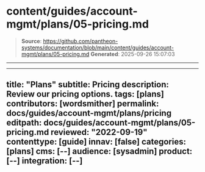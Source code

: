 # content/guides/account-mgmt/plans/05-pricing.md

> **Source**: https://github.com/pantheon-systems/documentation/blob/main/content/guides/account-mgmt/plans/05-pricing.md
> **Generated**: 2025-09-26 15:07:03

---

---
title: "Plans"
subtitle: Pricing
description: Review our pricing options.
tags: [plans]
contributors: [wordsmither]
permalink: docs/guides/account-mgmt/plans/pricing
editpath: docs/guides/account-mgmt/plans/05-pricing.md
reviewed: "2022-09-19"
contenttype: [guide]
innav: [false]
categories: [plans]
cms: [--]
audience: [sysadmin]
product: [--]
integration: [--]
---

<Partial file="plans.md" />


